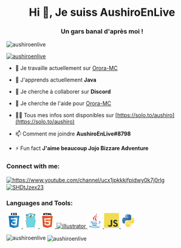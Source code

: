 <h1 align="center">Hi 👋, Je suiss AushiroEnLive</h1>
<h3 align="center">Un gars banal d'après moi !</h3>

<p align="left"> <img src="https://komarev.com/ghpvc/?username=aushiroenlive&label=Profile%20views&color=0e75b6&style=flat" alt="aushiroenlive" /> </p>

<p align="left"> <a href="https://github.com/ryo-ma/github-profile-trophy"><img src="https://github-profile-trophy.vercel.app/?username=aushiroenlive" alt="aushiroenlive" /></a> </p>

- 🔭 Je travaille actuellement sur [Orora-MC](https://discord.gg/SHDtJzex23)

- 🌱 J'apprends actuellement **Java**

- 👯 Je cherche à collaborer sur **Discord**

- 🤝 Je cherche de l'aide pour [Orora-MC](https://discord.gg/SHDtJzex23)

- 👨‍💻 Tous mes infos sont disponibles sur [https://solo.to/aushiro](https://solo.to/aushiro)

- 📫 Comment me joindre **AushiroEnLive#8798**

- ⚡ Fun fact **J'aime beaucoup Jojo Bizzare Adventure**

<h3 align="left">Connect with me:</h3>
<p align="left">
<a href="https://www.youtube.com/c/https://www.youtube.com/channel/ucx1jpkkkjfpidwy0k7j0rlg" target="blank"><img align="center" src="https://raw.githubusercontent.com/rahuldkjain/github-profile-readme-generator/master/src/images/icons/Social/youtube.svg" alt="https://www.youtube.com/channel/ucx1jpkkkjfpidwy0k7j0rlg" height="30" width="40" /></a>
<a href="https://discord.gg/SHDtJzex23" target="blank"><img align="center" src="https://raw.githubusercontent.com/rahuldkjain/github-profile-readme-generator/master/src/images/icons/Social/discord.svg" alt="SHDtJzex23" height="30" width="40" /></a>
</p>

<h3 align="left">Languages and Tools:</h3>
<p align="left"> <a href="https://www.w3schools.com/css/" target="_blank" rel="noreferrer"> <img src="https://raw.githubusercontent.com/devicons/devicon/master/icons/css3/css3-original-wordmark.svg" alt="css3" width="40" height="40"/> </a> <a href="https://golang.org" target="_blank" rel="noreferrer"> <img src="https://raw.githubusercontent.com/devicons/devicon/master/icons/go/go-original.svg" alt="go" width="40" height="40"/> </a> <a href="https://www.w3.org/html/" target="_blank" rel="noreferrer"> <img src="https://raw.githubusercontent.com/devicons/devicon/master/icons/html5/html5-original-wordmark.svg" alt="html5" width="40" height="40"/> </a> <a href="https://www.adobe.com/in/products/illustrator.html" target="_blank" rel="noreferrer"> <img src="https://www.vectorlogo.zone/logos/adobe_illustrator/adobe_illustrator-icon.svg" alt="illustrator" width="40" height="40"/> </a> <a href="https://www.java.com" target="_blank" rel="noreferrer"> <img src="https://raw.githubusercontent.com/devicons/devicon/master/icons/java/java-original.svg" alt="java" width="40" height="40"/> </a> <a href="https://developer.mozilla.org/en-US/docs/Web/JavaScript" target="_blank" rel="noreferrer"> <img src="https://raw.githubusercontent.com/devicons/devicon/master/icons/javascript/javascript-original.svg" alt="javascript" width="40" height="40"/> </a> <a href="https://www.python.org" target="_blank" rel="noreferrer"> <img src="https://raw.githubusercontent.com/devicons/devicon/master/icons/python/python-original.svg" alt="python" width="40" height="40"/> </a> </p>

<p><img align="left" src="https://github-readme-stats.vercel.app/api/top-langs?username=aushiroenlive&show_icons=true&locale=en&layout=compact" alt="aushiroenlive" /></p>

<p>&nbsp;<img align="center" src="https://github-readme-stats.vercel.app/api?username=aushiroenlive&show_icons=true&locale=en" alt="aushiroenlive" /></p>
